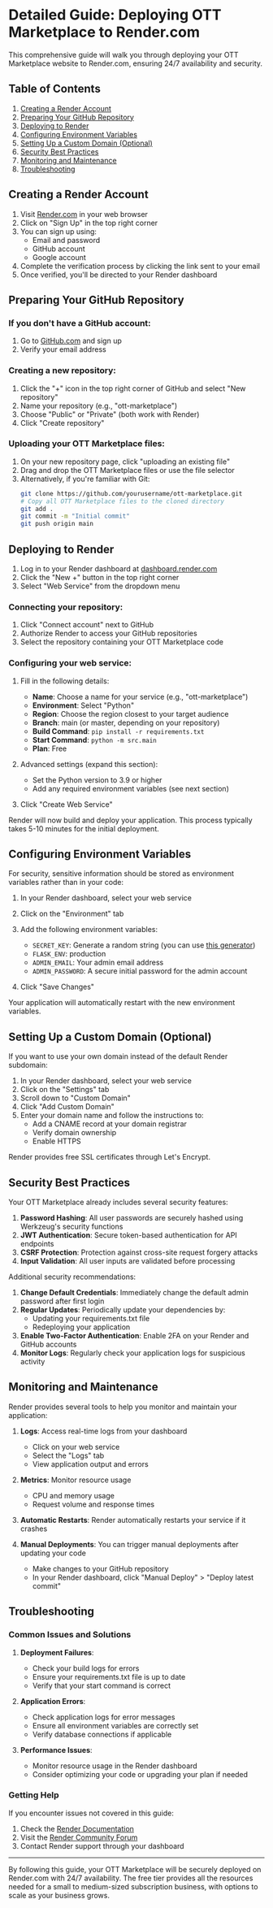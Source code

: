 # Detailed Guide: Deploying OTT Marketplace to Render.com

This comprehensive guide will walk you through deploying your OTT Marketplace website to Render.com, ensuring 24/7 availability and security.

## Table of Contents
1. [Creating a Render Account](#creating-a-render-account)
2. [Preparing Your GitHub Repository](#preparing-your-github-repository)
3. [Deploying to Render](#deploying-to-render)
4. [Configuring Environment Variables](#configuring-environment-variables)
5. [Setting Up a Custom Domain (Optional)](#setting-up-a-custom-domain-optional)
6. [Security Best Practices](#security-best-practices)
7. [Monitoring and Maintenance](#monitoring-and-maintenance)
8. [Troubleshooting](#troubleshooting)

## Creating a Render Account

1. Visit [Render.com](https://render.com/) in your web browser
2. Click on "Sign Up" in the top right corner
3. You can sign up using:
   - Email and password
   - GitHub account
   - Google account
4. Complete the verification process by clicking the link sent to your email
5. Once verified, you'll be directed to your Render dashboard

## Preparing Your GitHub Repository

### If you don't have a GitHub account:
1. Go to [GitHub.com](https://github.com/) and sign up
2. Verify your email address

### Creating a new repository:
1. Click the "+" icon in the top right corner of GitHub and select "New repository"
2. Name your repository (e.g., "ott-marketplace")
3. Choose "Public" or "Private" (both work with Render)
4. Click "Create repository"

### Uploading your OTT Marketplace files:
1. On your new repository page, click "uploading an existing file"
2. Drag and drop the OTT Marketplace files or use the file selector
3. Alternatively, if you're familiar with Git:
   ```bash
   git clone https://github.com/yourusername/ott-marketplace.git
   # Copy all OTT Marketplace files to the cloned directory
   git add .
   git commit -m "Initial commit"
   git push origin main
   ```

## Deploying to Render

1. Log in to your Render dashboard at [dashboard.render.com](https://dashboard.render.com/)
2. Click the "New +" button in the top right corner
3. Select "Web Service" from the dropdown menu

### Connecting your repository:
1. Click "Connect account" next to GitHub
2. Authorize Render to access your GitHub repositories
3. Select the repository containing your OTT Marketplace code

### Configuring your web service:
1. Fill in the following details:
   - **Name**: Choose a name for your service (e.g., "ott-marketplace")
   - **Environment**: Select "Python"
   - **Region**: Choose the region closest to your target audience
   - **Branch**: main (or master, depending on your repository)
   - **Build Command**: `pip install -r requirements.txt`
   - **Start Command**: `python -m src.main`
   - **Plan**: Free

2. Advanced settings (expand this section):
   - Set the Python version to 3.9 or higher
   - Add any required environment variables (see next section)

3. Click "Create Web Service"

Render will now build and deploy your application. This process typically takes 5-10 minutes for the initial deployment.

## Configuring Environment Variables

For security, sensitive information should be stored as environment variables rather than in your code:

1. In your Render dashboard, select your web service
2. Click on the "Environment" tab
3. Add the following environment variables:
   - `SECRET_KEY`: Generate a random string (you can use [this generator](https://randomkeygen.com/))
   - `FLASK_ENV`: production
   - `ADMIN_EMAIL`: Your admin email address
   - `ADMIN_PASSWORD`: A secure initial password for the admin account

4. Click "Save Changes"

Your application will automatically restart with the new environment variables.

## Setting Up a Custom Domain (Optional)

If you want to use your own domain instead of the default Render subdomain:

1. In your Render dashboard, select your web service
2. Click on the "Settings" tab
3. Scroll down to "Custom Domain"
4. Click "Add Custom Domain"
5. Enter your domain name and follow the instructions to:
   - Add a CNAME record at your domain registrar
   - Verify domain ownership
   - Enable HTTPS

Render provides free SSL certificates through Let's Encrypt.

## Security Best Practices

Your OTT Marketplace already includes several security features:

1. **Password Hashing**: All user passwords are securely hashed using Werkzeug's security functions
2. **JWT Authentication**: Secure token-based authentication for API endpoints
3. **CSRF Protection**: Protection against cross-site request forgery attacks
4. **Input Validation**: All user inputs are validated before processing

Additional security recommendations:

1. **Change Default Credentials**: Immediately change the default admin password after first login
2. **Regular Updates**: Periodically update your dependencies by:
   - Updating your requirements.txt file
   - Redeploying your application
3. **Enable Two-Factor Authentication**: Enable 2FA on your Render and GitHub accounts
4. **Monitor Logs**: Regularly check your application logs for suspicious activity

## Monitoring and Maintenance

Render provides several tools to help you monitor and maintain your application:

1. **Logs**: Access real-time logs from your dashboard
   - Click on your web service
   - Select the "Logs" tab
   - View application output and errors

2. **Metrics**: Monitor resource usage
   - CPU and memory usage
   - Request volume and response times

3. **Automatic Restarts**: Render automatically restarts your service if it crashes

4. **Manual Deployments**: You can trigger manual deployments after updating your code
   - Make changes to your GitHub repository
   - In your Render dashboard, click "Manual Deploy" > "Deploy latest commit"

## Troubleshooting

### Common Issues and Solutions

1. **Deployment Failures**:
   - Check your build logs for errors
   - Ensure your requirements.txt file is up to date
   - Verify that your start command is correct

2. **Application Errors**:
   - Check application logs for error messages
   - Ensure all environment variables are correctly set
   - Verify database connections if applicable

3. **Performance Issues**:
   - Monitor resource usage in the Render dashboard
   - Consider optimizing your code or upgrading your plan if needed

### Getting Help

If you encounter issues not covered in this guide:

1. Check the [Render Documentation](https://render.com/docs)
2. Visit the [Render Community Forum](https://community.render.com/)
3. Contact Render support through your dashboard

---

By following this guide, your OTT Marketplace will be securely deployed on Render.com with 24/7 availability. The free tier provides all the resources needed for a small to medium-sized subscription business, with options to scale as your business grows.
